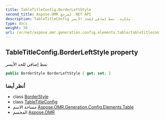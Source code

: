 ```yaml
---
title: TableTitleConfig.BorderLeftStyle
second_title: Aspose.OMR لمرجع .NET API
description: TableTitleConfig ملكية. نمط إضافي للحد الأيسر
type: docs
weight: 30
url: /ar/net/aspose.omr.generation.config.elements.table/tabletitleconfig/borderleftstyle/
---
```

## TableTitleConfig.BorderLeftStyle property

نمط إضافي للحد الأيسر

```csharp
public BorderStyle BorderLeftStyle { get; set; }
```

### أنظر أيضا

* class [BorderStyle](../../../aspose.omr.generation.config/borderstyle/)
* class [TableTitleConfig](../)
* مساحة الاسم [Aspose.OMR.Generation.Config.Elements.Table](../../tabletitleconfig/)
* المجسم [Aspose.OMR](../../../)


